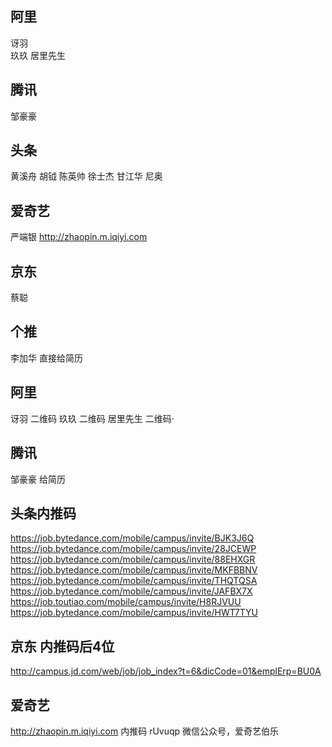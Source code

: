 ## 阿里
讶羽  
玖玖
居里先生    

## 腾讯
邹豪豪 

## 头条
黄溪舟 
胡钺
陈英帅 
徐士杰
甘江华
尼奥

## 爱奇艺
严端银 http://zhaopin.m.iqiyi.com  

## 京东
蔡聪

## 个推
李加华  直接给简历


## 阿里
讶羽  二维码
玖玖  二维码
居里先生  二维码·
## 腾讯
邹豪豪 给简历

## 头条内推码
https://job.bytedance.com/mobile/campus/invite/BJK3J6Q
https://job.bytedance.com/mobile/campus/invite/28JCEWP
https://job.bytedance.com/mobile/campus/invite/88EHXGR
https://job.bytedance.com/mobile/campus/invite/MKFBBNV
https://job.bytedance.com/mobile/campus/invite/THQTQSA
https://job.bytedance.com/mobile/campus/invite/JAFBX7X
https://job.toutiao.com/mobile/campus/invite/H8RJVUU
https://job.bytedance.com/mobile/campus/invite/HWT7TYU

## 京东 内推码后4位
http://campus.jd.com/web/job/job_index?t=6&dicCode=01&emplErp=BU0A  


## 爱奇艺
http://zhaopin.m.iqiyi.com 内推码 rUvuqp 微信公众号，爱奇艺伯乐
